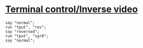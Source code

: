 [1]: http://rosettacode.org/wiki/Terminal_control/Inverse_video

# [Terminal control/Inverse video][1]

```perl6
say "normal";
run "tput", "rev";
say "reversed";
run "tput", "sgr0";
say "normal";
```